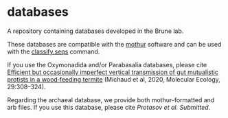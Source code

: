 # databases
A repository containing databases developed in the Brune lab.

These databases are compatible with the [mothur](https://github.com/mothur/mothur/) software and can be used with the [classify.seqs](https://www.mothur.org/wiki/Classify.seqs) command.

If you use the Oxymonadida and/or Parabasalia databases, please cite [Efficient but occasionally imperfect vertical transmission of gut mutualistic protists in a wood‐feeding termite](https://doi.org/10.1111/mec.15322) (Michaud et al, 2020, Molecular Ecology, 29:308–324).

Regarding the archaeal database, we provide both mothur-formatted and arb files. If you use this database, please cite *Protasov et al. Submitted*.

